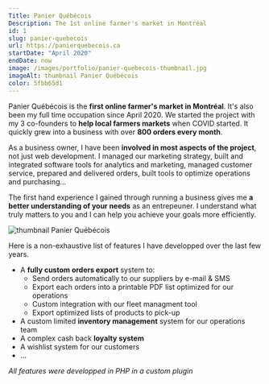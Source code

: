 ```yaml
---
Title: Panier Québécois
Description: The 1st online farmer's market in Montréal
id: 1
slug: panier-quebecois
url: https://panierquebecois.ca
startDate: "April 2020"
endDate: now
image: /images/portfolio/panier-quebecois-thumbnail.jpg
imageAlt: thumbnail Panier Québécois
color: 5fbb65d1
---
```


Panier Québécois is the **first online farmer's market in Montréal**. It's also been my full time occupation since April 2020. We started the project with my 3 co-founders to **help local farmers markets** when COVID started. It quickly grew into a business with over **800 orders every month**.

As a business owner, I have been **involved in most aspects of the project**, not just web development. I managed our marketing strategy, built and integrated software tools for analytics and marketing, managed customer service, prepared and delivered orders, built tools to optimize operations and purchasing...

The first hand experience I gained through running a business gives me **a better understanding of your needs** as an entrepeuner. I understand what truly matters to you and I can help you achieve your goals more efficiently.

![thumbnail Panier Québécois](/images/portfolio/panier-quebecois-thumbnail.jpg)

Here is a non-exhaustive list of features I have developped over the last few years.
- A **fully custom orders export** system to:
  - Send orders automatically to our suppliers by e-mail & SMS
  - Export each orders into a printable PDF list optimized for our operations
  - Custom integration with our fleet managment tool 
  - Export optimized lists of products to pick-up
- A custom limited **inventory management** system for our operations team
- A complex cash back **loyalty system**
- A wishlist system for our customers
- ...  

*All features were developped in PHP in a custom plugin*